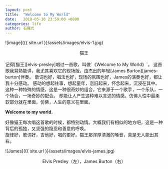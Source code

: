 ```yaml
---
layout: post
title:  "Welcome to My World"
date:   2018-05-10 23:59:00 +0800
categories: life
author: 石曙光
---
```

![image]({{ site.url }}/assets/images/elvis-1.jpg)
<center>猫王</center>

<br>
记得[猫王][elvis-presley]唱过一首歌，叫做`《Welcome to My World》`。
这首歌我耳熟能详，我尤其喜欢它的现场版，由杰出的年轻[James Burton][james-burton]伴奏。  
歌词也好，唱法也好，现场的氛围也好，James的演奏也好，都让我十分感动。  
感动的想起往事，想起童年，恋旧起来，怀念起来，沉浸在其中。  
这种一种特殊的情感，这是一种很奇妙的组合，它来源于一个歌手，一个乐队，一个场合，一场奇妙的配合。
却能让人产生这种难以言述的情感。仿佛人性中最柔软部分就在里面，仿佛，人生的意义在里面。  


**Welcome to my world.**  


好像猫王每次唱这首歌的时候，都特别动情。大概我们有相似的地方吧，这是一种背后的孤独，又坚强的隐忍和善意的呼唤。  
旋律好，歌词好，吉他好，唱的更好。猫王那浑厚清澈的嗓音，真是无人能出其右。  



![James]({{ site.url }}/assets/images/elvis-james.jpg)
<center>Elvis Presley（左），James Burton（右）</center>


[elvis-presley]: https://baike.baidu.com/item/%E5%9F%83%E5%B0%94%E7%BB%B4%E6%96%AF%C2%B7%E6%99%AE%E9%9B%B7%E6%96%AF%E5%88%A9/2635188?fr=aladdin
[james-burton]: https://en.wikipedia.org/wiki/James_Burton

